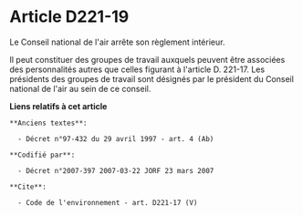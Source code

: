 # Article D221-19

Le Conseil national de l'air arrête son règlement intérieur.

Il peut constituer des groupes de travail auxquels peuvent être associées des personnalités autres que celles figurant à
l'article D. 221-17. Les présidents des groupes de travail sont désignés par le président du Conseil national de l'air au
sein de ce conseil.

**Liens relatifs à cet article**

	**Anciens textes**:

	  - Décret n°97-432 du 29 avril 1997 - art. 4 (Ab)

	**Codifié par**:

	  - Décret n°2007-397 2007-03-22 JORF 23 mars 2007

	**Cite**:

	  - Code de l'environnement - art. D221-17 (V)

